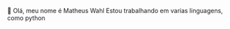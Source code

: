 👋 Olá, meu nome é Matheus Wahl
Estou trabalhando em varias linguagens, como python <img src="https://icongr.am/devicon/python-plain.svg?size=128&color=currentColor" width="10" height="10"/>

